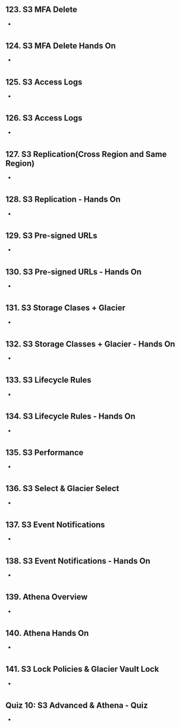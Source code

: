 ## 123. S3 MFA Delete

-

#

## 124. S3 MFA Delete Hands On

-

#

## 125. S3 Access Logs

-

#

## 126. S3 Access Logs

-

#

## 127. S3 Replication(Cross Region and Same Region)

-

#

## 128. S3 Replication - Hands On

-

#

## 129. S3 Pre-signed URLs

-

#

## 130. S3 Pre-signed URLs - Hands On

-

#

## 131. S3 Storage Clases + Glacier

-

#

## 132. S3 Storage Classes + Glacier - Hands On

-

#

## 133. S3 Lifecycle Rules

-

#

## 134. S3 Lifecycle Rules - Hands On

-

#

## 135. S3 Performance

-

#

## 136. S3 Select & Glacier Select

-

#

## 137. S3 Event Notifications

-

#

## 138. S3 Event Notifications - Hands On

-

#

## 139. Athena Overview

-

#

## 140. Athena Hands On

-

#

## 141. S3 Lock Policies & Glacier Vault Lock

-

#

## Quiz 10: S3 Advanced & Athena - Quiz

-

#
